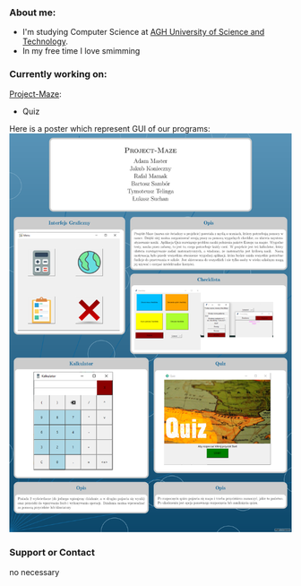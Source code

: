 ### About me:
* I'm studying Computer Science at [AGH University of Science and Technology](https://www.agh.edu.pl/).
* In my free time I love smimming

### Currently working on:
[Project-Maze](https://github.com/AGH-Narzedzia-Informatyczne/Project-Maze):
- Quiz

 Here is a poster which represent GUI of our programs:
![Plakt Projektu](Poster_Projektu.png)

### Support or Contact
 no necessary

